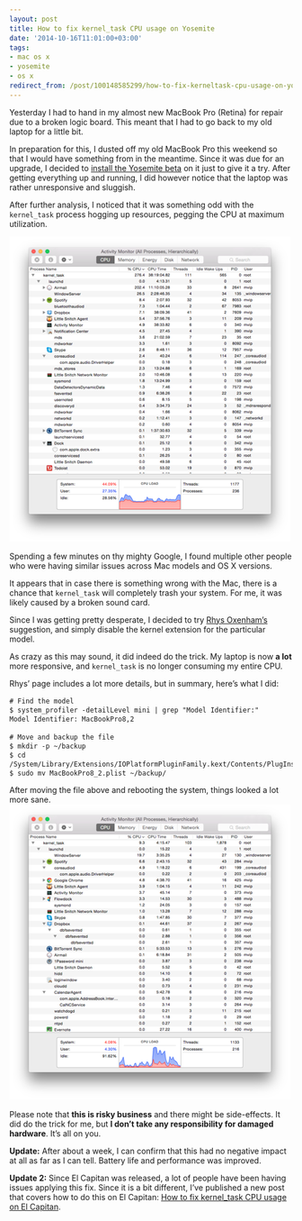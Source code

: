 ```yaml
---
layout: post
title: How to fix kernel_task CPU usage on Yosemite
date: '2014-10-16T11:01:00+03:00'
tags:
- mac os x
- yosemite
- os x
redirect_from: /post/100148585299/how-to-fix-kerneltask-cpu-usage-on-yosemite
---
```

Yesterday I had to hand in my almost new MacBook Pro (Retina) for repair due to a broken logic board. This meant that I had to go back to my old laptop for a little bit.

In preparation for this, I dusted off my old MacBook Pro this weekend so that I would have something from in the meantime. Since it was due for an upgrade, I decided to [install the Yosemite beta](/2017/12/21/2014-10-05-how-to-install-yosemite-and-ubuntu-linux.html-side-by-side) on it just to give it a try. After getting everything up and running, I did however notice that the laptop was rather unresponsive and sluggish.

After further analysis, I noticed that it was something odd with the `kernel_task` process hogging up resources, pegging the CPU at maximum utilization.

![kernel_task hogging resources](/tumblr_files/tumblr_inline_ndj4vrolbe1skxjxc.png)

Spending a few minutes on thy mighty Google, I found multiple other people who were having similar issues across Mac models and OS X versions.

It appears that in case there is something wrong with the Mac, there is a chance that `kernel_task` will completely trash your system. For me, it was likely caused by a broken sound card.

Since I was getting pretty desperate, I decided to try [Rhys Oxenham’s](http://www.rdoxenham.com/?p=259) suggestion, and simply disable the kernel extension for the particular model.

As crazy as this may sound, it did indeed do the trick. My laptop is now **a lot** more responsive, and `kernel_task` is no longer consuming my entire CPU.

Rhys’ page includes a lot more details, but in summary, here’s what I did:

    # Find the model
    $ system_profiler -detailLevel mini | grep "Model Identifier:"
    Model Identifier: MacBookPro8,2

    # Move and backup the file
    $ mkdir -p ~/backup
    $ cd /System/Library/Extensions/IOPlatformPluginFamily.kext/Contents/PlugIns/ACPI_SMC_PlatformPlugin.kext/Contents/Resources
    $ sudo mv MacBookPro8_2.plist ~/backup/

After moving the file above and rebooting the system, things looked a lot more sane. ![More sane kernel_task](/tumblr_files/tumblr_inline_ndj4y6oLJl1skxjxc.png)

Please note that **this is risky business** and there might be side-effects. It did do the trick for me, but **I don’t take any responsibility for damaged hardware**. It’s all on you.

**Update:** After about a week, I can confirm that this had no negative impact at all as far as I can tell. Battery life and performance was improved.

**Update 2:** Since El Capitan was released, a lot of people have been having issues applying this fix. Since it is a bit different, I’ve published a new post that covers how to do this on El Capitan: [How to fix kernel_task CPU usage on El Capitan](/2017/12/21/2016-01-03-how-to-fix-kerneltask-cpu-usage-on-el-capitan.html).
